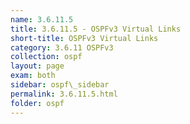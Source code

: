 ```yaml
---
name: 3.6.11.5
title: 3.6.11.5 - OSPFv3 Virtual Links
short-title: OSPFv3 Virtual Links
category: 3.6.11 OSPFv3
collection: ospf
layout: page
exam: both
sidebar: ospf\_sidebar
permalink: 3.6.11.5.html
folder: ospf
---
```


